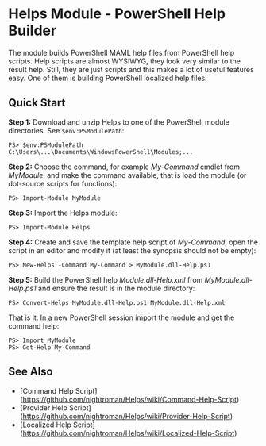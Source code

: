 
# Helps Module - PowerShell Help Builder

The module builds PowerShell MAML help files from PowerShell help scripts.
Help scripts are almost WYSIWYG, they look very similar to the result help.
Still, they are just scripts and this makes a lot of useful features easy.
One of them is building PowerShell localized help files.

## Quick Start

**Step 1:** Download and unzip Helps to one of the PowerShell module
directories. See `$env:PSModulePath`:

    PS> $env:PSModulePath
    C:\Users\...\Documents\WindowsPowerShell\Modules;...

**Step 2:** Choose the command, for example *My-Command* cmdlet from *MyModule*,
and make the command available, that is load the module (or dot-source scripts
for functions):

    PS> Import-Module MyModule

**Step 3:** Import the Helps module:

    PS> Import-Module Helps

**Step 4:** Create and save the template help script of *My-Command*, open the
script in an editor and modify it (at least the synopsis should not be empty):

    PS> New-Helps -Command My-Command > MyModule.dll-Help.ps1

**Step 5:** Build the PowerShell help *Module.dll-Help.xml* from
*MyModule.dll-Help.ps1* and ensure the result is in the module directory:

    PS> Convert-Helps MyModule.dll-Help.ps1 MyModule.dll-Help.xml

That is it. In a new PowerShell session import the module and get the command
help:

    PS> Import MyModule
    PS> Get-Help My-Command

## See Also

* [Command Help Script] (https://github.com/nightroman/Helps/wiki/Command-Help-Script)
* [Provider Help Script] (https://github.com/nightroman/Helps/wiki/Provider-Help-Script)
* [Localized Help Script] (https://github.com/nightroman/Helps/wiki/Localized-Help-Script)
